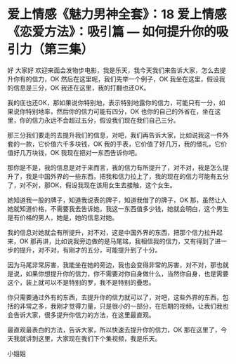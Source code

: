 # 爱上情感《魅力男神全套》：18 爱上情感《恋爱方法》：吸引篇 — 如何提升你的吸引力（第三集）

好 大家好 欢迎来面会发物步电影，我是乐天，我今天我们来告诉大家，怎么去提升你有的信力，OK 然后在这里呢，我们先举一个例子，OK 我坐在这里，假设我的信息是三分，OK 我还在这里，我的打翻也还OK。

我的庄也还OK，那如果说你特别地，表示特别地露你的信力，可能只有一分，如果说你特别地率，然后你的信力可能有四分，OK 也你的自己的外省在，坐在这里，你的信力永远不会超过五分，假设我们现在我们自己三分。

那三分我们要走的去提升我们的信息，对吧，我们再告诉大家，比如说我这一件外套的一款，它价值六千多块钱，OK 我的手表，它价值了好几万，我的借礼，它价值好几万块钱，OK 我现在把对一东西告诉你吧。

那你是不是，我的信息是对于来而言，我的信力有所提升了，对不对，我是怎么提升了，我是中国外界的一些东西，把我和信力拉上了，我的现在的信力可能有五分了，对不对，那OK，假设我现在该用女生去接触，这个女生。

她知道我一股的牌子，知道我说表的牌子，知道我借了的牌子，OK 那，虽然让人她就知道价格，不需要我去告诉她，我这一东西值多少钱，她就会明白，这个男生是有价格的男人，她是，她的信息对她。

我的信息对她就会有所提升，对不对，这是中国外界的东西，把那个信力拉升起来，OK 那再讲，比如说我旁边做的是马尾铭，我相信我的信力，又有得到了进一步的提升，对不对，有刚才的五分，可能提升到了十分。

因为马尾非常厉害，我能坐在她的旁边，我也会变得非常的厉害，对不对，那也就是说，如果你想提升你的信力，你不需要对你自身做什么，当然你自身，也是需要这个，装上就可以不是特别的罗，我不是特别的疊思。

你只需要通过外有的东西，去提升你的信力就可以了，对吧，这些外界的东西，包括的非常之多，我刚才觉得力量，只是很小的一部分，在后期的视频，让我们我也会告诉大家，很多提升你信力的方法，在这里最直观。

最直观最表白的方法，告诉大家，所以快速去提升你的信力，OK 那在这里了，今天我就讲到这里，大家现在我们下个集视频，我是乐天。

小姐姐